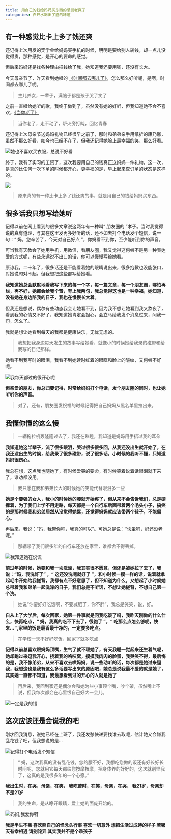 ```yaml
---
title: 用自己的钱给妈妈买东西的感觉老爽了
categories: 白开水喝出了酒的味道
---
```




## 有一种感觉比卡上多了钱还爽

还记得上次用发的奖学金给妈妈买手机的时候，明明是要给别人转钱，却一点儿没觉得贵，那种感觉，是开心的要命的感觉。

但后来妈妈还是找各种理由把钱给了我，她知道我还要用钱，还没有长大。

今天母亲节了，昨天看到她唱的 [《时间都去哪儿了》](https://kg2.qq.com/node/play?s=oz1N_xoxuZmo-oIX)，怎么那么好听呢，是啊，时间都去哪儿了呢。

>生儿养女，一辈子，满脑子都是孩子哭了笑了

之前一直唱给她听的歌，我终于做到了，虽然没有她的好听，但我知道她不会不喜欢，[《当你老了》](https://kg2.qq.com/node/play?s=lnjV1ilrk8qBrlrV)

>当你老了，走不动了，炉火旁打盹，回忆青春

还记得上次母亲节送妈妈礼物已经很早之前了，那时和弟弟亲手用纸折的康乃馨，虽然不那么好看，如今也已经不在了，但我还记得她脸上最幸福的笑，那么好看。

![她也不喜欢买衣服，总说不好看](http://upload-images.jianshu.io/upload_images/2190281-b64ab1dd702adb72.jpg?imageMogr2/auto-orient/strip%7CimageView2/2/w/1240)





终于，我有了实习的工资了，这次我要用自己的钱真正送妈妈一件礼物，这一次，是真的比任何一次下单的时候都开心，更幸福的是，早上起来查订单的状态是这样的。


![](http://upload-images.jianshu.io/upload_images/2190281-f718b58bc728d04a.jpg?imageMogr2/auto-orient/strip%7CimageView2/2/w/1240)


>原来真的有一种比卡上多了钱还爽的事，就是用自己的钱给妈妈买东西。

## 很多话我只想写给她听
记得以前在网上看到的很多文章说这两年有一种叫“ 朋友圈的 ”孝子。当时我觉得说的真有道理，与其在这里发再多好听的话，还不如去打个电话发个短信，说一句：“ 妈，您辛苦了，今天对自己好点 ”，你妈看不到你，至少能听到你的声音。

可当我有天教会了她用手机，用微信，看朋友圈，我又觉得这何尝不是另一种表达爱的方式呢，有些永远说不出口的话，你可以慢慢写给她看。

原谅我，二十年了，很多话还是不能看着她的眼睛说出来，很多抱歉也没能张口，对她说句对不起。但我想把这些都写给她看。

**我知道她总会默默地看我写下来的每一个字，每一篇文章，每一个朋友圈，哪怕再烂，再不好，她都会给我个赞，夸上我两句，我总觉得这也是一种幸福，她知道，没有她在身边陪我的日子，我也在慢慢长大着。**

但我还是想说，偶尔有些动态我会让她看不到，因为我不想让她看到我又熬夜了，看到我的心情又不好了，我知道她肯定会担心，会立马给我发个消息过来，问我一句，怎么了。

我就是想让她看到每天的我都是健康快乐，无忧无虑的。

>我想把我身边每天发生的故事写给她看，就像小的时候她给我录的磁带和给我写的日记那样。

她看不到我写时的眼泪，我看不到她读时红着的眼眶和脸上的皱纹，又何尝不好呢。


![我每天都过的很开心呢](http://upload-images.jianshu.io/upload_images/2190281-44d88747802f23e7.jpg?imageMogr2/auto-orient/strip%7CimageView2/2/w/1240)


**但亲爱的朋友，你总归要记得，时常给妈妈打个电话，发个朋友圈的同时，也让她听听你的声音。**

>对了，还有，朋友圈发祝福的时候记得把自己妈妈从黑名单里拉出来。



## 我懂你懂的这么慢

>一辆拖拉机轰隆隆过去了，我还在熟睡，我知道是妈妈用手捂过我的耳朵

**我知道她这半辈子，流了很多眼泪，哭过很多很多回，从我还没出生就开始了，在我还没出生的时候，给我录了很多磁带，说了很多话，小时候的我听不懂，只知道妈妈很伤心。**

我总在想，这点我也随她了，有时候爱哭的要命，有时候笑着说着话眼泪就下来了，谁劝都没用。

>我只愿在我和弟弟长大的时候她的笑能代替眼泪多一些

**她是个要强的女人，我小的时候她的腰就开始疼了，但从来不会告诉我们，总是硬撑着，为了我们上学不用走路，每天都是一个自行车后面带着两个毛头小子，搞笑的是那时候我和弟弟居然从没觉得她累，还觉得妈妈就应该带两个孩子，不能偏心。**

再后来，我说：“妈，我带你吧，我真的可以”。可她总是说：“快坐吧，妈还没老呢。”

>那辆带了我们很多年的自行车还放在家里，谁都舍不得丢掉。

![我知道她在说谎](http://upload-images.jianshu.io/upload_images/2190281-22164ecceb61e9c2.jpg?imageMogr2/auto-orient/strip%7CimageView2/2/w/1240)





**前过年的时候，她要和我一块洗澡，我其实很不愿意，但还是被她拉了去了，我说：“妈，我洗好了” ，“ 这还没洗呢就好了 ”，和小时候一模一样的话，说着就拿起毛巾开始给我搓背，我都有点不好意思了，但不知道为什么，又想起了小时候她总带着我和弟弟一起洗澡的日子，我们总是不听话，不想让她搓背，不想自己第一个洗。**

>她说“你要好好吃饭啊，不要减肥了，你不胖”，我总是笑笑，说，好。

**自从上了大学后，每次回家，她第一件事就是问我吃饭了吗，我昨天刚做的什么什么，快再吃点，“ 妈，我真的吃不下去了，很饱了 ”，“ 吃那么点怎么够呢，快来... ”,家里的饭是最香最干净的，一定要多吃点。**

>在学校一天不好好吃饭，回家了就多吃点

**记得以前总喜欢跟妈妈顶嘴，生气了就不理她了，有天我睡一觉起来还生着气呢，她却跑过来逗我开心，挠着我的咯吱窝，摸摸我肉肉的脸蛋，我哭笑不得，最后悔的是，我不像弟弟，从来不喜欢去哄妈妈，说一些动听的话，每次都是她过来逗我，我想这也是我有这么多话要写出来的原因吧，她总是说我最不爱的就是她了，其实她一直都不知道，我最想看到过的开心的人就是她了**

>再后来，我回到家还是偶尔会和她为些小事顶个嘴，吵个架，虽然嘴上不说，但我每次都会在心里恨自己好大一会儿。


![一定是我的错](http://upload-images.jianshu.io/upload_images/2190281-0d7d444b513a4cc2.jpg?imageMogr2/auto-orient/strip%7CimageView2/2/w/1240)



## 这次应该还是会说我的吧

刚才回我消息，说她已经在上班了，我还发愁快递要找谁去取呢，估计她又会嫌我乱花钱了吧，但我想说的是...


![记得打个电话发个短信](http://upload-images.jianshu.io/upload_images/2190281-f1ec471e9dc1496a.jpg?imageMogr2/auto-orient/strip%7CimageView2/2/w/1240)





>“ 妈，这次我真的没有乱花钱，您的腰不好，我想吃您做的饭还有好长好长时间呢，您就用它每天都给您按摩按摩，把身体养的好好的，这次就别怪我了，这真的是我很多年的一个心愿。”

**我出生时，在哭，母亲，在笑，
我吃苦时，在笑，母亲，在哭，
我21岁，母亲却不是21岁**

>我的生命，是从睁开眼睛，爱上她的面庞开始的。


![妈妈,我爱你呀](http://upload-images.jianshu.io/upload_images/2190281-0a95f05144077546.jpg?imageMogr2/auto-orient/strip%7CimageView2/2/w/1240)


**我是半生不熟 喜欢照自己的怪念头行事
喜欢一切意外 想把生活过成诗的样子
若哪天有幸相遇 请别诧异 其实我并不是个乖孩子**